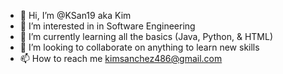 - 👋 Hi, I’m @KSan19 aka Kim
- 👀 I’m interested in in Software Engineering
- 🌱 I’m currently learning all the basics (Java, Python, & HTML)
- 💞️ I’m looking to collaborate on anything to learn new skills
- 📫 How to reach me kimsanchez486@gmail.com

<!---
KSan19/KSan19 is a ✨ special ✨ repository because its `README.md` (this file) appears on your GitHub profile.
You can click the Preview link to take a look at your changes.
--->
